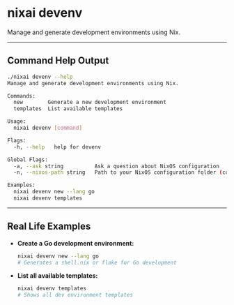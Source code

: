 # nixai devenv

Manage and generate development environments using Nix.

---

## Command Help Output

```sh
./nixai devenv --help
Manage and generate development environments using Nix.

Commands:
  new        Generate a new development environment
  templates  List available templates

Usage:
  nixai devenv [command]

Flags:
  -h, --help   help for devenv

Global Flags:
  -a, --ask string          Ask a question about NixOS configuration
  -n, --nixos-path string   Path to your NixOS configuration folder (containing flake.nix or configuration.nix)

Examples:
  nixai devenv new --lang go
  nixai devenv templates
```

---

## Real Life Examples

- **Create a Go development environment:**
  ```sh
  nixai devenv new --lang go
  # Generates a shell.nix or flake for Go development
  ```
- **List all available templates:**
  ```sh
  nixai devenv templates
  # Shows all dev environment templates
  ```
